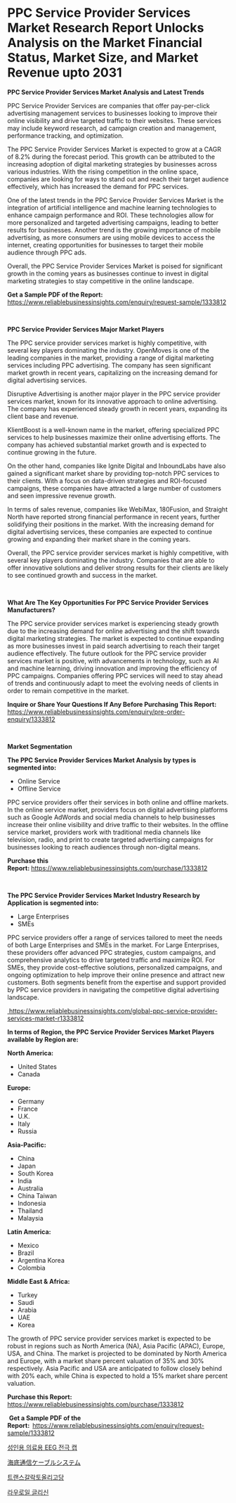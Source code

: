 <p><h1>PPC Service Provider Services Market Research Report Unlocks Analysis on the Market Financial Status, Market Size, and Market Revenue upto 2031</h1></p><p><strong>PPC Service Provider Services Market Analysis and Latest Trends</strong></p>
<p><p>PPC Service Provider Services are companies that offer pay-per-click advertising management services to businesses looking to improve their online visibility and drive targeted traffic to their websites. These services may include keyword research, ad campaign creation and management, performance tracking, and optimization.</p><p>The PPC Service Provider Services Market is expected to grow at a CAGR of 8.2% during the forecast period. This growth can be attributed to the increasing adoption of digital marketing strategies by businesses across various industries. With the rising competition in the online space, companies are looking for ways to stand out and reach their target audience effectively, which has increased the demand for PPC services.</p><p>One of the latest trends in the PPC Service Provider Services Market is the integration of artificial intelligence and machine learning technologies to enhance campaign performance and ROI. These technologies allow for more personalized and targeted advertising campaigns, leading to better results for businesses. Another trend is the growing importance of mobile advertising, as more consumers are using mobile devices to access the internet, creating opportunities for businesses to target their mobile audience through PPC ads.</p><p>Overall, the PPC Service Provider Services Market is poised for significant growth in the coming years as businesses continue to invest in digital marketing strategies to stay competitive in the online landscape.</p></p>
<p><strong>Get a Sample PDF of the Report:&nbsp;</strong> <a href="https://www.reliablebusinessinsights.com/enquiry/request-sample/1333812">https://www.reliablebusinessinsights.com/enquiry/request-sample/1333812</a></p>
<p>&nbsp;</p>
<p><strong>PPC Service Provider Services Major Market Players</strong></p>
<p><p>The PPC service provider services market is highly competitive, with several key players dominating the industry. OpenMoves is one of the leading companies in the market, providing a range of digital marketing services including PPC advertising. The company has seen significant market growth in recent years, capitalizing on the increasing demand for digital advertising services.</p><p>Disruptive Advertising is another major player in the PPC service provider services market, known for its innovative approach to online advertising. The company has experienced steady growth in recent years, expanding its client base and revenue. </p><p>KlientBoost is a well-known name in the market, offering specialized PPC services to help businesses maximize their online advertising efforts. The company has achieved substantial market growth and is expected to continue growing in the future.</p><p>On the other hand, companies like Ignite Digital and InboundLabs have also gained a significant market share by providing top-notch PPC services to their clients. With a focus on data-driven strategies and ROI-focused campaigns, these companies have attracted a large number of customers and seen impressive revenue growth.</p><p>In terms of sales revenue, companies like WebiMax, 180Fusion, and Straight North have reported strong financial performance in recent years, further solidifying their positions in the market. With the increasing demand for digital advertising services, these companies are expected to continue growing and expanding their market share in the coming years. </p><p>Overall, the PPC service provider services market is highly competitive, with several key players dominating the industry. Companies that are able to offer innovative solutions and deliver strong results for their clients are likely to see continued growth and success in the market.</p></p>
<p>&nbsp;</p>
<p><strong>What Are The Key Opportunities For PPC Service Provider Services Manufacturers?</strong></p>
<p><p>The PPC service provider services market is experiencing steady growth due to the increasing demand for online advertising and the shift towards digital marketing strategies. The market is expected to continue expanding as more businesses invest in paid search advertising to reach their target audience effectively. The future outlook for the PPC service provider services market is positive, with advancements in technology, such as AI and machine learning, driving innovation and improving the efficiency of PPC campaigns. Companies offering PPC services will need to stay ahead of trends and continuously adapt to meet the evolving needs of clients in order to remain competitive in the market.</p></p>
<p><strong>Inquire or Share Your Questions If Any Before Purchasing This Report:</strong> <a href="https://www.reliablebusinessinsights.com/enquiry/pre-order-enquiry/1333812">https://www.reliablebusinessinsights.com/enquiry/pre-order-enquiry/1333812</a></p>
<p>&nbsp;</p>
<p><strong>Market Segmentation</strong></p>
<p><strong>The PPC Service Provider Services Market Analysis by types is segmented into:</strong></p>
<p><ul><li>Online Service</li><li>Offline Service</li></ul></p>
<p><p>PPC service providers offer their services in both online and offline markets. In the online service market, providers focus on digital advertising platforms such as Google AdWords and social media channels to help businesses increase their online visibility and drive traffic to their websites. In the offline service market, providers work with traditional media channels like television, radio, and print to create targeted advertising campaigns for businesses looking to reach audiences through non-digital means.</p></p>
<p><strong>Purchase this Report:&nbsp;</strong><a href="https://www.reliablebusinessinsights.com/purchase/1333812">https://www.reliablebusinessinsights.com/purchase/1333812</a></p>
<p>&nbsp;</p>
<p><strong>The PPC Service Provider Services Market Industry Research by Application is segmented into:</strong></p>
<p><ul><li>Large Enterprises</li><li>SMEs</li></ul></p>
<p><p>PPC service providers offer a range of services tailored to meet the needs of both Large Enterprises and SMEs in the market. For Large Enterprises, these providers offer advanced PPC strategies, custom campaigns, and comprehensive analytics to drive targeted traffic and maximize ROI. For SMEs, they provide cost-effective solutions, personalized campaigns, and ongoing optimization to help improve their online presence and attract new customers. Both segments benefit from the expertise and support provided by PPC service providers in navigating the competitive digital advertising landscape.</p></p>
<p><a href="https://www.reliablebusinessinsights.com/global-ppc-service-provider-services-market-r1333812">&nbsp;https://www.reliablebusinessinsights.com/global-ppc-service-provider-services-market-r1333812</a></p>
<p><strong>In terms of Region, the PPC Service Provider Services Market Players available by Region are:</strong></p>
<p>
    <p> <strong> North America: </strong>
        <ul>
            <li>United States</li>
            <li>Canada</li>
        </ul>
        </p> 
    <p> <strong> Europe: </strong>
        <ul>
            <li>Germany</li>
            <li>France</li>
            <li>U.K.</li>
            <li>Italy</li>
            <li>Russia</li>
        </ul>
        </p> 
    <p> <strong> Asia-Pacific: </strong>
        <ul>
            <li>China</li>
            <li>Japan</li>
            <li>South Korea</li>
            <li>India</li>
            <li>Australia</li>
            <li>China Taiwan</li>
            <li>Indonesia</li>
            <li>Thailand</li>
            <li>Malaysia</li>
        </ul>
        </p> 
    <p> <strong> Latin America: </strong>
        <ul>
            <li>Mexico</li>
            <li>Brazil</li>
            <li>Argentina Korea</li>
            <li>Colombia</li>
        </ul>
        </p> 
    <p> <strong> Middle East & Africa: </strong>
        <ul>
            <li>Turkey</li>
            <li>Saudi</li>
            <li>Arabia</li>
            <li>UAE</li>
            <li>Korea</li>
        </ul>
    </p>
    </p>
<p><p>The growth of PPC service provider services market is expected to be robust in regions such as North America (NA), Asia Pacific (APAC), Europe, USA, and China. The market is projected to be dominated by North America and Europe, with a market share percent valuation of 35% and 30% respectively. Asia Pacific and USA are anticipated to follow closely behind with 20% each, while China is expected to hold a 15% market share percent valuation.</p></p>
<p><strong>Purchase this Report: </strong><a href="https://www.reliablebusinessinsights.com/purchase/1333812">https://www.reliablebusinessinsights.com/purchase/1333812</a></p>
<p>&nbsp;<strong>Get a Sample PDF of the Report:&nbsp;&nbsp;</strong><a href="https://www.reliablebusinessinsights.com/enquiry/request-sample/1333812">https://www.reliablebusinessinsights.com/enquiry/request-sample/1333812</a></p>
<p><strong></strong></p>
<p><p><a href="https://github.com/rick7624/Market-Research-Report-List-1/blob/main/517669992908.md">성인용 의료용 EEG 전극 캡</a></p><p><a href="https://medium.com/@saigekulas/%E6%AC%A1%E3%81%AE%E6%96%87%E7%AB%A0%E3%82%92%E6%97%A5%E6%9C%AC%E8%AA%9E%E3%81%AB%E7%BF%BB%E8%A8%B3%E3%81%97%E3%81%A6%E3%81%8F%E3%81%A0%E3%81%95%E3%81%84-%E6%BD%9C%E6%B0%B4%E8%89%A6%E9%80%9A%E4%BF%A1%E3%82%B1%E3%83%BC%E3%83%96%E3%83%AB%E3%82%B7%E3%82%B9%E3%83%86%E3%83%A0%E5%B8%82%E5%A0%B4%E8%A6%8F%E6%A8%A1-cagr-2024-2030%E5%B9%B4%E3%81%AE%E3%83%88%E3%83%AC%E3%83%B3%E3%83%89-f3a1be2e32dd">海底通信ケーブルシステム</a></p><p><a href="https://medium.com/@bustersipes981/%ED%8A%B8%EB%9E%9C%EC%8A%A4-%EA%B0%88%EB%9E%99%ED%86%A0%EC%98%AC%EB%A6%AC%EA%B3%A0%EB%8B%B9-%EC%8B%9C%EC%9E%A5-%EA%B7%9C%EB%AA%A8-%EC%8B%9C%EC%9E%A5-%EC%A0%84%EB%A7%9D-%EB%B0%8F-%EC%8B%9C%EC%9E%A5-%EC%98%88%EC%B8%A1-2024%EB%85%84%EB%B6%80%ED%84%B0-2031%EB%85%84-b8dcfc593852">트랜스갈락토올리고당</a></p><p><a href="https://medium.com/@aidenreinger/%EB%9D%BC%EC%9A%B0%EB%A1%9C%EC%9D%BC%EA%B8%80%EB%A6%AC%EC%8B%A0-%EC%8B%9C%EC%9E%A5-%EA%B7%9C%EB%AA%A8-%EB%B0%8F-%EC%8B%9C%EC%9E%A5-%EB%8F%99%ED%96%A5-%EC%A0%84%EC%B2%B4-%EC%82%B0%EC%97%85-%EA%B0%9C%EC%9A%94-2024-2031-53ebe8993787">라우로일 글리신</a></p></p>